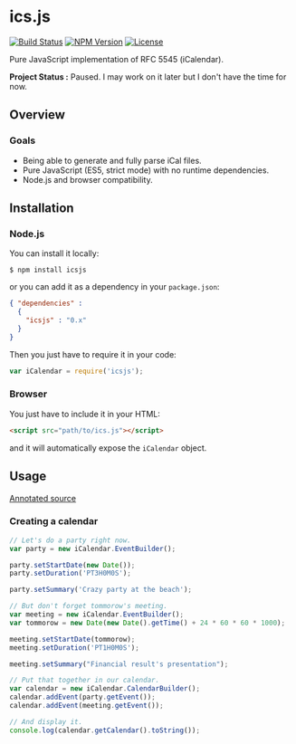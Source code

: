 # ics.js

[![Build Status](http://img.shields.io/travis/maxmouchet/ics.js.svg)](https://travis-ci.org/maxmouchet/ics.js)
[![NPM Version](http://img.shields.io/npm/v/icsjs.svg)](#)
[![License](http://img.shields.io/badge/license-MIT-blue.svg)](#)

Pure JavaScript implementation of RFC 5545 (iCalendar).

**Project Status :** Paused. I may work on it later but I don't have the time for now. 

## Overview

### Goals
- Being able to generate and fully parse iCal files.
- Pure JavaScript (ES5, strict mode) with no runtime dependencies.
- Node.js and browser compatibility.

## Installation

### Node.js

You can install it locally:
```
$ npm install icsjs
```
or you can add it as a dependency in your `package.json`:
```json
{ "dependencies" :
  {
    "icsjs" : "0.x"
  }
}
```

Then you just have to require it in your code:
```js
var iCalendar = require('icsjs');
```

### Browser

You just have to include it in your HTML:
```html
<script src="path/to/ics.js"></script>
```
and it will automatically expose the `iCalendar` object.

## Usage

[Annotated source](http://maxmouchet.github.io/ics.js/docs/ics.html)

### Creating a calendar

```js
// Let's do a party right now.
var party = new iCalendar.EventBuilder();

party.setStartDate(new Date());
party.setDuration('PT3H0M0S');

party.setSummary('Crazy party at the beach');

// But don't forget tommorow's meeting.
var meeting = new iCalendar.EventBuilder();
var tommorow = new Date(new Date().getTime() + 24 * 60 * 60 * 1000);

meeting.setStartDate(tommorow);
meeting.setDuration('PT1H0M0S');

meeting.setSummary("Financial result's presentation");

// Put that together in our calendar.
var calendar = new iCalendar.CalendarBuilder();
calendar.addEvent(party.getEvent());
calendar.addEvent(meeting.getEvent());

// And display it.
console.log(calendar.getCalendar().toString());
```
